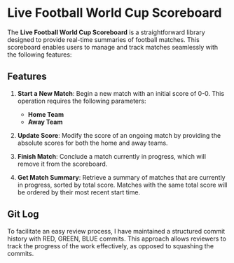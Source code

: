 # Live Football World Cup Scoreboard

The **Live Football World Cup Scoreboard** is a straightforward library designed to provide real-time summaries of football matches. This scoreboard enables users to manage and track matches seamlessly with the following features:

## Features

1. **Start a New Match**: Begin a new match with an initial score of 0-0. This operation requires the following parameters:
   - **Home Team**
   - **Away Team**

2. **Update Score**: Modify the score of an ongoing match by providing the absolute scores for both the home and away teams.

3. **Finish Match**: Conclude a match currently in progress, which will remove it from the scoreboard.

4. **Get Match Summary**: Retrieve a summary of matches that are currently in progress, sorted by total score. Matches with the same total score will be ordered by their most recent start time.

## Git Log

To facilitate an easy review process, I have maintained a structured commit history with RED, GREEN, BLUE commits. This approach allows reviewers to track the progress of the work effectively, as opposed to squashing the commits.
